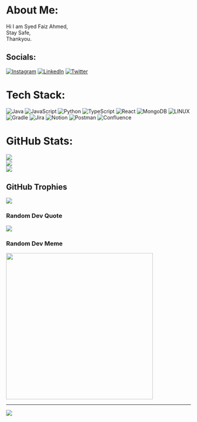 # About Me:
Hi I am Syed Faiz Ahmed,<br>Stay Safe,<br>Thankyou.


## Socials:
[![Instagram](https://img.shields.io/badge/Instagram-%23E4405F.svg?logo=Instagram&logoColor=white)](https://instagram.com/farzi_dev) [![LinkedIn](https://img.shields.io/badge/LinkedIn-%230077B5.svg?logo=linkedin&logoColor=white)](https://linkedin.com/in/sfaizwork) [![Twitter](https://img.shields.io/badge/Twitter-%231DA1F2.svg?logo=Twitter&logoColor=white)](https://twitter.com/selfnirbhar) 

# Tech Stack:
![Java](https://img.shields.io/badge/java-%23ED8B00.svg?style=plastic&logo=java&logoColor=white) ![JavaScript](https://img.shields.io/badge/javascript-%23323330.svg?style=plastic&logo=javascript&logoColor=%23F7DF1E) ![Python](https://img.shields.io/badge/python-3670A0?style=plastic&logo=python&logoColor=ffdd54) ![TypeScript](https://img.shields.io/badge/typescript-%23007ACC.svg?style=plastic&logo=typescript&logoColor=white) ![React](https://img.shields.io/badge/react-%2320232a.svg?style=plastic&logo=react&logoColor=%2361DAFB) ![MongoDB](https://img.shields.io/badge/MongoDB-%234ea94b.svg?style=plastic&logo=mongodb&logoColor=white) ![LINUX](https://img.shields.io/badge/Linux-FCC624?style=plastic&logo=linux&logoColor=black) ![Gradle](https://img.shields.io/badge/Gradle-02303A.svg?style=plastic&logo=Gradle&logoColor=white) ![Jira](https://img.shields.io/badge/jira-%230A0FFF.svg?style=plastic&logo=jira&logoColor=white) ![Notion](https://img.shields.io/badge/Notion-%23000000.svg?style=plastic&logo=notion&logoColor=white) ![Postman](https://img.shields.io/badge/Postman-FF6C37?style=plastic&logo=postman&logoColor=white) ![Confluence](https://img.shields.io/badge/confluence-%23172BF4.svg?style=plastic&logo=confluence&logoColor=white)
# GitHub Stats:
![](https://github-readme-stats.vercel.app/api?username=FaizAhmedFaiz&theme=default&hide_border=false&include_all_commits=true&count_private=true)<br/>
![](https://github-readme-streak-stats.herokuapp.com/?user=FaizAhmedFaiz&theme=default&hide_border=false)<br/>
![](https://github-readme-stats.vercel.app/api/top-langs/?username=FaizAhmedFaiz&theme=default&hide_border=false&include_all_commits=true&count_private=true&layout=compact)

## GitHub Trophies
![](https://github-profile-trophy.vercel.app/?username=FaizAhmedFaiz&theme=flat&no-frame=false&no-bg=false&margin-w=4)

### Random Dev Quote
![](https://quotes-github-readme.vercel.app/api?type=vetical&theme=dark)

### Random Dev Meme
<img src='https://randommeme-five.vercel.app/' style="height: 400px;"/>

---
[![](https://visitcount.itsvg.in/api?id=FaizAhmedFaiz&icon=8&color=3)](https://visitcount.itsvg.in)
